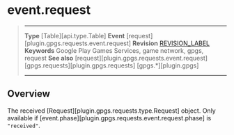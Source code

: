 # event.request

> --------------------- ------------------------------------------------------------------------------------------
> __Type__              [Table][api.type.Table]
> __Event__             [request][plugin.gpgs.requests.event.request]
> __Revision__          [REVISION_LABEL](REVISION_URL)
> __Keywords__          Google Play Games Services, game network, gpgs, request
> __See also__          [request][plugin.gpgs.requests.event.request]
>						[gpgs.requests][plugin.gpgs.requests]
>                       [gpgs.*][plugin.gpgs]
> --------------------- ------------------------------------------------------------------------------------------

## Overview

The received [Request][plugin.gpgs.requests.type.Request] object. Only available if [event.phase][plugin.gpgs.requests.event.request.phase] is `"received"`.